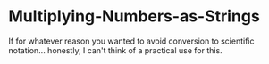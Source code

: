 # Multiplying-Numbers-as-Strings

If for whatever reason you wanted to avoid conversion to scientific notation... honestly, I can't think of a practical use for this.
